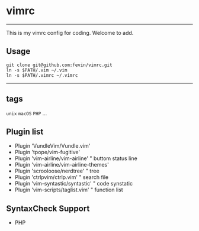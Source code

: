 # vimrc
---
This is my vimrc config for coding.
Welcome to add.

## Usage
```shell
git clone git@github.com:fevin/vimrc.git
ln -s $PATH/.vim ~/.vim
ln -s $PATH/.vimrc ~/.vimrc
```
---

## tags
`unix` `macOS` `PHP` ...

## Plugin list
* Plugin 'VundleVim/Vundle.vim'
* Plugin 'tpope/vim-fugitive'
* Plugin 'vim-airline/vim-airline' " buttom status line
* Plugin 'vim-airline/vim-airline-themes'
* Plugin 'scrooloose/nerdtree' " tree
* Plugin 'ctrlpvim/ctrlp.vim' " search file
* Plugin 'vim-syntastic/syntastic' " code synstatic
* Plugin 'vim-scripts/taglist.vim' " function list

## SyntaxCheck Support
* PHP
